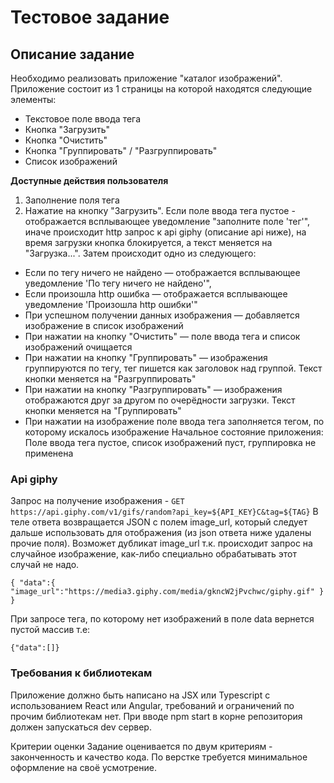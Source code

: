 # Тестовое задание

## Описание задание

Необходимо реализовать приложение "каталог изображений". Приложение состоит из 1 страницы на которой находятся следующие элементы:

- Текстовое поле ввода тега
- Кнопка "Загрузить"
- Кнопка "Очистить"
- Кнопка "Группировать" / "Разгруппировать"
- Список изображений

**Доступные действия пользователя**

1. Заполнение поля тега
2. Нажатие на кнопку "Загрузить". Если поле ввода тега пустое - отображается всплывающее уведомление "заполните поле 'тег'",
   иначе происходит http запрос к api giphy (описание api ниже), на время загрузки кнопка блокируется, а текст меняется на "Загрузка...".
   Затем происходит одно из следующего:

- Если по тегу ничего не найдено — отображается всплывающее уведомление 'По тегу ничего не найдено'",
- Если произошла http ошибка — отображается всплывающее уведомление 'Произошла http ошибки'"
- При успешном получении данных изображения — добавляется изображение в список изображений
- При нажатии на кнопку "Очистить" — поле ввода тега и список изображений очищается
- При нажатии на кнопку "Группировать" — изображения группируются по тегу, тег пишется как заголовок над группой. Текст кнопки меняется на "Разгруппировать"
- При нажатии на кнопку "Разгруппировать" — изображения отображаются друг за другом по очерёдности загрузки. Текст кнопки меняется на "Группировать"
- При нажатии на изображение поле ввода тега заполняется тегом, по которому искалось изображение
  Начальное состояние приложения: Поле ввода тега пустое, список изображений пуст, группировка не применена

### Api giphy

Запрос на получение изображения - `GET https://api.giphy.com/v1/gifs/random?api_key=${API_KEY}C&tag=${TAG}`
В теле ответа возвращается JSON с полем image_url, который следует дальше использовать для отображения (из json ответа ниже удалены прочие поля).
Возможет дубликат image_url т.к. происходит запрос на случайное изображение, как-либо специально обрабатывать этот случай не надо.

`{ "data":{ "image_url":"https://media3.giphy.com/media/gkncW2jPvchwc/giphy.gif" } }`

При запросе тега, по которому нет изображений в поле data вернется пустой массив т.е:

`{"data":[]}`

### Требования к библиотекам

Приложение должно быть написано на JSX или Typescript с использованием React или Angular, требований и ограничений по прочим библиотекам нет.
При вводе npm start в корне репозитория должен запускаться dev сервер.

Критерии оценки
Задание оценивается по двум критериям - законченность и качество кода. По верстке требуется минимальное оформление на своё усмотрение.
